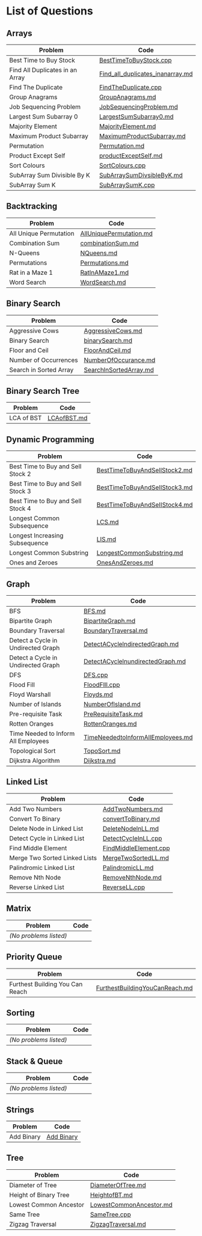 # **List of Questions**

## Arrays

| Problem                           | Code                                                                                       |
|-----------------------------------|--------------------------------------------------------------------------------------------|
| Best Time to Buy Stock            | [BestTimeToBuyStock.cpp](TopicWiseProblems/Arrays/BestTimeToBuyStock.cpp)                  |
| Find All Duplicates in an Array   | [Find_all_duplicates_inanarray.md](TopicWiseProblems/Arrays/Find_all_duplicates_inanarray.md)|
| Find The Duplicate                | [FindTheDuplicate.cpp](TopicWiseProblems/Arrays/FindTheDuplicate.cpp)                      |
| Group Anagrams                    | [GroupAnagrams.md](TopicWiseProblems/Arrays/GroupAnagrams.md)                              |
| Job Sequencing Problem            | [JobSequencingProblem.md](TopicWiseProblems/Arrays/JobSequencingProblem.md)                |
| Largest Sum Subarray 0            | [LargestSumSubarray0.md](TopicWiseProblems/Arrays/LargestSumSubarray0.md)                  |
| Majority Element                  | [MajorityElement.md](TopicWiseProblems/Arrays/MajorityElement.md)                          |
| Maximum Product Subarray          | [MaximumProductSubarray.md](TopicWiseProblems/Arrays/MaximumProductSubarray.md)            |
| Permutation                       | [Permutation.md](TopicWiseProblems/Arrays/Permutation.md)                                  |
| Product Except Self               | [productExceptSelf.md](TopicWiseProblems/Arrays/productExceptSelf.md)                      |
| Sort Colours                      | [SortColours.cpp](TopicWiseProblems/Arrays/SortColours.cpp)                                |
| SubArray Sum Divisible By K       | [SubArraySumDivsibleByK.md](TopicWiseProblems/Arrays/SubArraySumDivsibleByK.md)            |
| SubArray Sum K                    | [SubArraySumK.cpp](TopicWiseProblems/Arrays/SubArraySumK.cpp)                              |

## Backtracking

| Problem                  | Code                                                                                      |
|--------------------------|-------------------------------------------------------------------------------------------|
| All Unique Permutation    | [AllUniquePermutation.md](TopicWiseProblems/Backtracking/AllUniquePermutation.md)         |
| Combination Sum           | [combinationSum.md](TopicWiseProblems/Backtracking/combinationSum.md)                     |
| N-Queens                  | [NQueens.md](TopicWiseProblems/Backtracking/NQueens.md)                                   |
| Permutations              | [Permutations.md](TopicWiseProblems/Backtracking/Permutations.md)                         |
| Rat in a Maze 1           | [RatlnAMaze1.md](TopicWiseProblems/Backtracking/RatlnAMaze1.md)                           |
| Word Search               | [WordSearch.md](TopicWiseProblems/Backtracking/WordSearch.md)                             |

## Binary Search

| Problem                  | Code                                                                                      |
|--------------------------|-------------------------------------------------------------------------------------------|
| Aggressive Cows           | [AggressiveCows.md](TopicWiseProblems/binarySearch/AggressiveCows.md)                    |
| Binary Search             | [binarySearch.md](TopicWiseProblems/binarySearch/binarySearch.md)                         |
| Floor and Ceil            | [FloorAndCeil.md](TopicWiseProblems/binarySearch/FloorAndCeil.md)                         |
| Number of Occurrences     | [NumberOfOccurance.md](TopicWiseProblems/binarySearch/NumberOfOccurance.md)               |
| Search in Sorted Array    | [SearchlnSortedArray.md](TopicWiseProblems/binarySearch/SearchlnSortedArray.md)           |

## Binary Search Tree

| Problem                  | Code                                                                                      |
|--------------------------|-------------------------------------------------------------------------------------------|
| LCA of BST               | [LCAofBST.md](TopicWiseProblems/BinarySearchTree/LCAofBST.md)                              |

## Dynamic Programming

| Problem                          | Code                                                                                                 |
|----------------------------------|------------------------------------------------------------------------------------------------------|
| Best Time to Buy and Sell Stock 2| [BestTimeToBuyAndSellStock2.md](TopicWiseProblems/DynamicProgramming/BestTimeToBuyAndSellStock2.md)   |
| Best Time to Buy and Sell Stock 3| [BestTimeToBuyAndSelIStock3.md](TopicWiseProblems/DynamicProgramming/BestTimeToBuyAndSelIStock3.md)   |
| Best Time to Buy and Sell Stock 4| [BestTimeToBuyAndSeIIStock4.md](TopicWiseProblems/DynamicProgramming/BestTimeToBuyAndSeIIStock4.md)   |
| Longest Common Subsequence       | [LCS.md](TopicWiseProblems/DynamicProgramming/LCS.md)                                                |
| Longest Increasing Subsequence   | [LIS.md](TopicWiseProblems/DynamicProgramming/LIS.md)                                                |
| Longest Common Substring         | [LongestCommonSubstring.md](TopicWiseProblems/DynamicProgramming/LongestCommonSubstring.md)          |
| Ones and Zeroes                  | [OnesAndZeroes.md](TopicWiseProblems/DynamicProgramming/OnesAndZeroes.md)                            |

## Graph

| Problem                        | Code                                                                                                 |
|--------------------------------|------------------------------------------------------------------------------------------------------|
| BFS                            | [BFS.md](TopicWiseProblems/Graph/BFS.md)                                                             |
| Bipartite Graph                | [BipartiteGraph.md](TopicWiseProblems/Graph/BipartiteGraph.md)                                       |
| Boundary Traversal             | [BoundaryTraversal.md](TopicWiseProblems/Graph/BoundaryTraversal.md)                                 |
| Detect a Cycle in Undirected Graph | [DetectACyclelndirectedGraph.md](TopicWiseProblems/Graph/DetectACyclelndirectedGraph.md)           |
| Detect a Cycle in Undirected Graph | [DetectACyclelnundirectedGraph.md](TopicWiseProblems/Graph/DetectACyclelnundirectedGraph.md)       |
| DFS                            | [DFS.cpp](TopicWiseProblems/Graph/DFS.cpp)                                                           |
| Flood Fill                     | [FloodFlll.cpp](TopicWiseProblems/Graph/FloodFlll.cpp)                                               |
| Floyd Warshall                 | [Floyds.md](TopicWiseProblems/Graph/Floyds.md)                                                       |
| Number of Islands              | [NumberOflsland.md](TopicWiseProblems/Graph/NumberOflsland.md)                                       |
| Pre-requisite Task             | [PreRequisiteTask.md](TopicWiseProblems/Graph/PreRequisiteTask.md)                                   |
| Rotten Oranges                 | [RottenOranges.md](TopicWiseProblems/Graph/RottenOranges.md)                                         |
| Time Needed to Inform All Employees | [TimeNeededtolnformAllEmployees.md](TopicWiseProblems/Graph/TimeNeededtolnformAllEmployees.md)    |
| Topological Sort               | [TopoSort.md](TopicWiseProblems/Graph/TopoSort.md)                                                   |
| Dijkstra Algorithm              | [Dijkstra.md](TopicWiseProblems/Graph/Dijkstra.md)                                                   |

## Linked List

| Problem                | Code                                                                                       |
|------------------------|--------------------------------------------------------------------------------------------|
| Add Two Numbers         | [AddTwoNumbers.md](TopicWiseProblems/LinkedList/AddTwoNumbers.md)                          |
| Convert To Binary       | [convertToBinary.md](TopicWiseProblems/LinkedList/convertToBinary.md)                      |
| Delete Node in Linked List | [DeleteNodelnLL.md](TopicWiseProblems/LinkedList/DeleteNodelnLL.md)                     |
| Detect Cycle in Linked List | [DetectCycIeInLL.cpp](TopicWiseProblems/LinkedList/DetectCycIeInLL.cpp)                |
| Find Middle Element     | [FindMiddIeEIement.cpp](TopicWiseProblems/LinkedList/FindMiddIeEIement.cpp)                |
| Merge Two Sorted Linked Lists | [MergeTwoSortedLL.md](TopicWiseProblems/LinkedList/MergeTwoSortedLL.md)              |
| Palindromic Linked List | [PalindromicLL.md](TopicWiseProblems/LinkedList/PalindromicLL.md)                          |
| Remove Nth Node         | [RemoveNthNode.md](TopicWiseProblems/LinkedList/RemoveNthNode.md)                          |
| Reverse Linked List     | [ReverseLL.cpp](TopicWiseProblems/LinkedList/ReverseLL.cpp)                                |

## Matrix

| Problem | Code |
|---------|------|
| *(No problems listed)* | |

## Priority Queue

| Problem                        | Code                                                                                                 |
|--------------------------------|------------------------------------------------------------------------------------------------------|
| Furthest Building You Can Reach| [FurthestBuildingYouCanReach.md](TopicWiseProblesms/Priority_queue/FurthestBuildingYouCanReach.md)    |

## Sorting

| Problem | Code |
|---------|------|
| *(No problems listed)* | |

## Stack & Queue

| Problem | Code |
|---------|------|
| *(No problems listed)* | |

## Strings

| Problem   | Code                                                                          |
|-----------|-------------------------------------------------------------------------------|
| Add Binary| [Add Binary](TopicWiseProblems/Strings/addBinary.md)                          |

## Tree

| Problem                       | Code                                                                                     |
|-------------------------------|------------------------------------------------------------------------------------------|
| Diameter of Tree              | [DiameterOfTree.md](TopicWiseProblems/Tree/DiameterOfTree.md)                             |
| Height of Binary Tree         | [HeightofBT.md](TopicWiseProblems/Tree/HeightofBT.md)                                     |
| Lowest Common Ancestor        | [LowestCommonAncestor.md](TopicWiseProblems/Tree/LowestCommonAncestor.md)                 |
| Same Tree                     | [SameTree.cpp](TopicWiseProblems/Tree/SameTree.cpp)                                       |
| Zigzag Traversal              | [ZigzagTraversal.md](TopicWiseProblems/Tree/ZigzagTraversal.md)                           |
